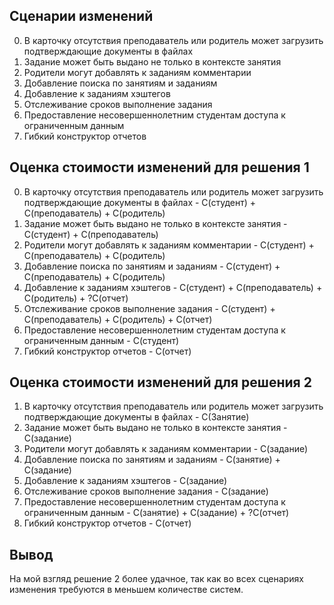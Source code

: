 ## Сценарии изменений

0)  В карточку отсутствия преподаватель или родитель может загрузить подтверждающие документы в файлах
1)  Задание может быть выдано не только в контексте занятия
2)  Родители могут добавлять к заданиям комментарии
3)  Добавление поиска по занятиям и заданиям
4)  Добавление к заданиям хэштегов
5)  Отслеживание сроков выполнение задания
6)  Предоставление несовершеннолетним студентам доступа к ограниченным данным
7)  Гибкий конструктор отчетов

## Оценка стоимости изменений для решения 1

0)  В карточку отсутствия преподаватель или родитель может загрузить подтверждающие документы в файлах - С(студент) + С(преподаватель) + С(родитель)
1)  Задание может быть выдано не только в контексте занятия - С(студент) + С(преподаватель)
2)  Родители могут добавлять к заданиям комментарии - С(студент) + С(преподаватель) + С(родитель)
3)  Добавление поиска по занятиям и заданиям - С(студент) + С(преподаватель) + С(родитель)
4)  Добавление к заданиям хэштегов - С(студент) + С(преподаватель) + С(родитель) + ?С(отчет)
5)  Отслеживание сроков выполнение задания - С(студент) + С(преподаватель) + С(родитель) + С(отчет)
6)  Предоставление несовершеннолетним студентам доступа к ограниченным данным - С(студент)
7)  Гибкий конструктор отчетов - С(отчет)

## Оценка стоимости изменений для решения 2

1)  В карточку отсутствия преподаватель или родитель может загрузить подтверждающие документы в файлах - С(Занятие)
2)  Задание может быть выдано не только в контексте занятия - С(задание)
3)  Родители могут добавлять к заданиям комментарии - С(задание)
4)  Добавление поиска по занятиям и заданиям - С(занятие) + С(задание)
5)  Добавление к заданиям хэштегов - С(задание)
6)  Отслеживание сроков выполнение задания - С(задание)
7)  Предоставление несовершеннолетним студентам доступа к ограниченным данным - С(занятие) + С(задание) + ?С(отчет)
8)  Гибкий конструктор отчетов - С(отчет)


## Вывод

На мой взгляд решение 2 более удачное, так как во всех сценариях изменения требуются в меньшем количестве систем.